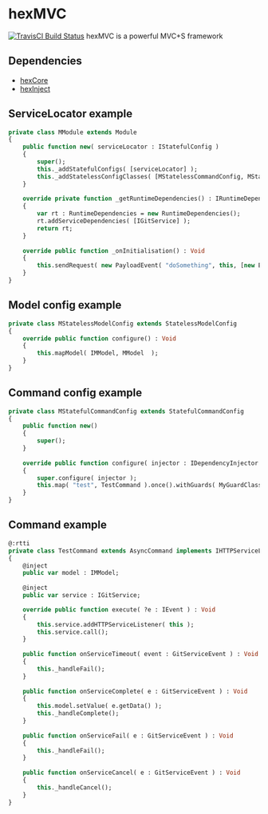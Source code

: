 # hexMVC

[![TravisCI Build Status](https://travis-ci.org/DoclerLabs/hexMVC.svg?branch=master)](https://travis-ci.org/DoclerLabs/hexMVC)
hexMVC is a powerful MVC+S framework

## Dependencies

* [hexCore](https://github.com/DoclerLabs/hexCore)
* [hexInject](https://github.com/DoclerLabs/hexInject)
	
	
## ServiceLocator example
```haxe
private class MModule extends Module
{
	public function new( serviceLocator : IStatefulConfig )
	{
		super();
		this._addStatefulConfigs( [serviceLocator] );
		this._addStatelessConfigClasses( [MStatelessCommandConfig, MStatelessModelConfig] );
	}
	
	override private function _getRuntimeDependencies() : IRuntimeDependencies
	{
		var rt : RuntimeDependencies = new RuntimeDependencies();
		rt.addServiceDependencies( [IGitService] );
		return rt;
	}
	
	override public function _onInitialisation() : Void 
	{
		this.sendRequest( new PayloadEvent( "doSomething", this, [new ExecutionPayload( something, ISomething )] ) );
	}
}
```
	
## Model config example
```haxe
private class MStatelessModelConfig extends StatelessModelConfig
{
	override public function configure() : Void 
	{
		this.mapModel( IMModel, MModel  );
	}
}
```


## Command config example
```haxe
private class MStatefulCommandConfig extends StatefulCommandConfig
{
	public function new()
	{
		super();
	}
	
	override public function configure( injector : IDependencyInjector ) : Void
	{
		super.configure( injector );
		this.map( "test", TestCommand ).once().withGuards( MyGuardClass ).withCompleteHandlers([ function( e : AsyncCommandEvent ){ trace( e ); } ]);
	}
}
```


## Command example
```haxe
@:rtti
private class TestCommand extends AsyncCommand implements IHTTPServiceListener<GitServiceEvent>
{
	@inject
    public var model : IMModel;
	
	@inject
    public var service : IGitService;

    override public function execute( ?e : IEvent ) : Void
    {
		this.service.addHTTPServiceListener( this );
		this.service.call();
    }
	
	public function onServiceTimeout( event : GitServiceEvent ) : Void 
	{
		this._handleFail();
	}
	
	public function onServiceComplete( e : GitServiceEvent ) : Void 
	{
		this.model.setValue( e.getData() );
		this._handleComplete();
	}
	
	public function onServiceFail( e : GitServiceEvent ) : Void 
	{
		this._handleFail();
	}
	
	public function onServiceCancel( e : GitServiceEvent ) : Void 
	{
		this._handleCancel();
	}
}
```
